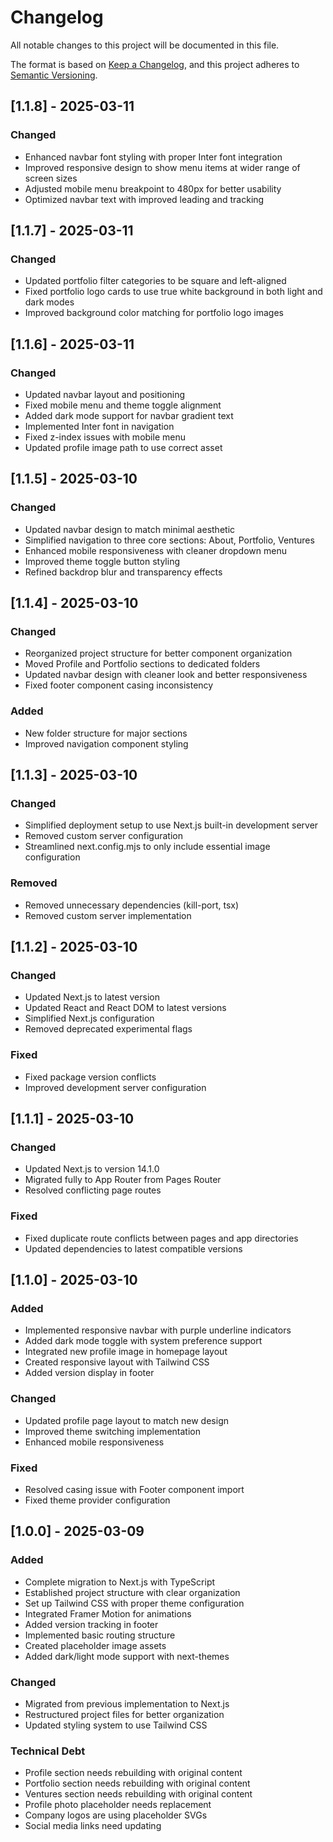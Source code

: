# Changelog

All notable changes to this project will be documented in this file.

The format is based on [Keep a Changelog](https://keepachangelog.com/en/1.0.0/),
and this project adheres to [Semantic Versioning](https://semver.org/spec/v2.0.0.html).

## [1.1.8] - 2025-03-11

### Changed
- Enhanced navbar font styling with proper Inter font integration
- Improved responsive design to show menu items at wider range of screen sizes
- Adjusted mobile menu breakpoint to 480px for better usability
- Optimized navbar text with improved leading and tracking

## [1.1.7] - 2025-03-11

### Changed
- Updated portfolio filter categories to be square and left-aligned
- Fixed portfolio logo cards to use true white background in both light and dark modes
- Improved background color matching for portfolio logo images

## [1.1.6] - 2025-03-11

### Changed
- Updated navbar layout and positioning
- Fixed mobile menu and theme toggle alignment
- Added dark mode support for navbar gradient text
- Implemented Inter font in navigation
- Fixed z-index issues with mobile menu
- Updated profile image path to use correct asset

## [1.1.5] - 2025-03-10

### Changed
- Updated navbar design to match minimal aesthetic
- Simplified navigation to three core sections: About, Portfolio, Ventures
- Enhanced mobile responsiveness with cleaner dropdown menu
- Improved theme toggle button styling
- Refined backdrop blur and transparency effects

## [1.1.4] - 2025-03-10

### Changed
- Reorganized project structure for better component organization
- Moved Profile and Portfolio sections to dedicated folders
- Updated navbar design with cleaner look and better responsiveness
- Fixed footer component casing inconsistency

### Added
- New folder structure for major sections
- Improved navigation component styling

## [1.1.3] - 2025-03-10

### Changed
- Simplified deployment setup to use Next.js built-in development server
- Removed custom server configuration
- Streamlined next.config.mjs to only include essential image configuration

### Removed
- Removed unnecessary dependencies (kill-port, tsx)
- Removed custom server implementation

## [1.1.2] - 2025-03-10

### Changed
- Updated Next.js to latest version
- Updated React and React DOM to latest versions
- Simplified Next.js configuration
- Removed deprecated experimental flags

### Fixed
- Fixed package version conflicts
- Improved development server configuration

## [1.1.1] - 2025-03-10

### Changed
- Updated Next.js to version 14.1.0
- Migrated fully to App Router from Pages Router
- Resolved conflicting page routes

### Fixed
- Fixed duplicate route conflicts between pages and app directories
- Updated dependencies to latest compatible versions

## [1.1.0] - 2025-03-10

### Added
- Implemented responsive navbar with purple underline indicators
- Added dark mode toggle with system preference support
- Integrated new profile image in homepage layout
- Created responsive layout with Tailwind CSS
- Added version display in footer

### Changed
- Updated profile page layout to match new design
- Improved theme switching implementation
- Enhanced mobile responsiveness

### Fixed
- Resolved casing issue with Footer component import
- Fixed theme provider configuration

## [1.0.0] - 2025-03-09

### Added
- Complete migration to Next.js with TypeScript
- Established project structure with clear organization
- Set up Tailwind CSS with proper theme configuration
- Integrated Framer Motion for animations
- Added version tracking in footer
- Implemented basic routing structure
- Created placeholder image assets
- Added dark/light mode support with next-themes

### Changed
- Migrated from previous implementation to Next.js
- Restructured project files for better organization
- Updated styling system to use Tailwind CSS

### Technical Debt
- Profile section needs rebuilding with original content
- Portfolio section needs rebuilding with original content
- Ventures section needs rebuilding with original content
- Profile photo placeholder needs replacement
- Company logos are using placeholder SVGs
- Social media links need updating